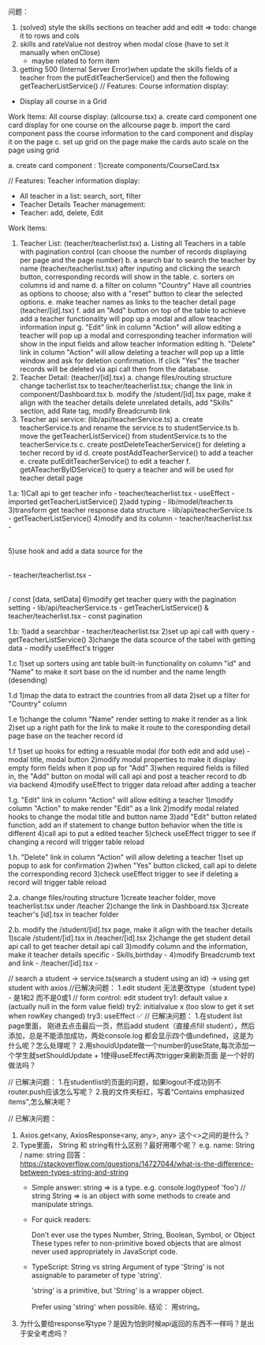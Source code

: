 问题：
1. (solved) style the skills sections on teacher add and edit => todo: change it to rows and cols
2. skills and rateValue not destroy when modal close (have to set it manually when onClose) 
    - maybe related to form item
3. getting 500 (Internal Server Error)when update the skills fields of a teacher from the putEditTeacherService() and then the following getTeacherListService() 
//
Features:
Course information display:
- Display all course in a Grid

Work Items:
All course display:
(allcourse.tsx)
    a. create card component
    one card display for one course on the allcourse page
    b. import the card component 
    pass the course information to the card component and display it on the page
    c. set up grid on the page
    make the cards auto scale on the page using grid

a. create card component : 
1)create components/CourseCard.tsx 

//
Features:
Teacher information display:
- All teacher in a list: search, sort, filter
- Teacher Details
Teacher management: 
- Teacher:  add, delete, Edit

Work Items:
1. Teacher List:
(teacher/teacherlist.tsx)
    a. Listing all Teachers in a table 
    with pagination control (can choose the number of records displaying per page and the page number)
    b. a search bar to search the teacher by name (teacher/teacherlist.tsx)
    after inputing and clicking the search button, corresponding records will show in the table.
    c. sorters on columns id and name
    d. a filter on column "Country"
    Have all countries as options to choose; also with a "reset" button to clear the selected options.
    e. make teacher names as links to the teacher detail page (teacher/[id].tsx)
    f. add an "Add" button on top of the table to achieve add a teacher functionality
    will pop up a modal and allow teacher information input
    g. "Edit" link in column "Action" will allow editing a teacher
    will pop up a modal and corresponding teacher information will show in the input fields and allow teacher information editing
    h. "Delete" link in column "Action" will allow deleting a teacher
    will pop up a little window and ask for deletion confirmation. If click "Yes" the teacher records will be deleted via api call then from the database.
2. Teacher Detail:
(teacher/[id].tsx)
    a. change files/routing structure
    change tacherlist.tsx to teacher/teacherlist.tsx; change the link in component/Dashboard.tsx
    b. modify the /student/[id].tsx page, make it align with the teacher details
    delete unrelated details, add "Skills" section, add Rate tag, modify Breadcrumb link
3. Teacher api service:
(lib/api/teacherService.ts)
    a. create teacherService.ts and rename the service.ts to studentService.ts
    b. move the getTeacherListService() from studentService.ts to the teacherService.ts
    c. create postDeleteTeacherService() for deleting a techer record by id
    d. create postAddTeacherService() to add a teacher
    e. create putEditTeacherService() to edit a teacher
    f. getATeacherByIDService() to query a teacher and will be used for teacher detail page
    

1.a:
1)Call api to get teacher info - teacher/teacherlist.tsx - useEffect - imported getTeacherListService() 
2)add typing - lib/model/teacher.ts
3)transform get teacher response data structure - lib/api/teacherService.ts - getTeacherListService() 
4)modify <Table> and its column - teacher/teacherlist.tsx - <Table>
5)use hook and add a data source for the <Table> - teacher/teacherlist.tsx - <Table> / const [data, setData] 
6)modify get teacher query with the pagination setting - lib/api/teacherService.ts - getTeacherListService() & teacher/teacherlist.tsx - const pagination

1.b:
1)add a searchbar - teacher/teacherlist.tsx
2)set up api call with query - getTeacherListService() 
3)change the data scource of the tabel with getting data - modify useEffect's trigger

1.c
1)set up sorters using ant table built-in functionality on column "id" and "Name" to make it sort base on the id number and the name length (desending)

1.d
1)map the data to extract the countries from all data
2)set up a filter for "Country" column

1.e
1)change the column "Name" render setting to make it render as a link
2)set up a right path for the link to make it route to the coresponding detail page base on the teacher record id

1.f
1)set up hooks for edting a resuable modal (for both edit and add use) - modal title, modal button
2)modify modal properties to make it display empty form fields when it pop up for "Add" 
3)when required fields is filled in, the "Add" button on modal will call api and post a teacher record to db via backend
4)modify useEffect to trigger data reload after adding a teacher

1.g. "Edit" link in column "Action" will allow editing a teacher
1)modify column "Action" to make render "Edit" as a link
2)modify modal related hooks to change the modal title and button name 
3)add "Edit" button related function, add an if statement to change button behavior when the title is different
4)call api to put a edited teacher
5)check useEffect trigger to see if changing a record will trigger table reload

1.h. "Delete" link in column "Action" will allow deleting a teacher
1)set up popup to ask for confirmation
2)when "Yes" button clicked, call api to delete the corresponding record
3)check useEffect trigger to see if deleting a record will trigger table reload

2.a. change files/routing structure
1)create teacher folder, move teacherlist.tsx under /teacher
2)change the link in Dashboard.tsx
3)create teacher's [id].tsx in teacher folder

2.b. modify the /student/[id].tsx page, make it align with the teacher details
1)scale /student/[id].tsx in /teacher/[id].tsx
2)change the get student detail api call to get teacher detail api call
3)modify column and the information, make it teacher details specific - Skills,birthday - <Row>
4)modify Breadcrumb text and link - /teacher/[id].tsx - <Breadcrumb>




//
search a student -> service.ts(search a student using an id) -> using get student with axios
//已解决问题：
1.edit student 无法更改type（student type) - 是1和2 而不是0或1
//
form control: edit student 
try1: default value x (actually null in the form value field)
try2: initialvalue x (too slow to get it set when rowKey changed)
try3: useEffect ✅
//
已解决问题：
1.在student list page里面， 刚进去点击最后一页，然后add student（直接点fill student），然后添加，总是不能添加成功，两处console.log 都会显示四个值undefined，这是为什么呢？怎么处理呢？
2.用shouldUpdate做一个number的useState,每次添加一个学生就setShouldUpdate + 1使得useEffect再次trigger来刷新页面 是一个好的做法吗？

//
已解决问题：
1.在studentlist的页面的问题，如果logout不成功则不router.push应该怎么写呢？
2.我的文件夹标红，写着“Contains emphasized items",怎么解决呢？

//
已解决问题：
1. Axios.get<any, AxiosResponse<any, any>, any> 这个<>之间的是什么？
2. Type里面， String 和 string有什么区别？最好用哪个呢？ e.g. name: String / name: string 
    回答：https://stackoverflow.com/questions/14727044/what-is-the-difference-between-types-string-and-string
    - Simple answer:
        string => is a type. e.g. console.log(typeof 'foo') // string
        String => is an object with some methods to create and manipulate strings.
    - For quick readers:

        Don’t ever use the types Number, String, Boolean, Symbol, or Object These types refer to non-primitive boxed objects that are almost never used appropriately in JavaScript code.
    - TypeScript: String vs string
        Argument of type 'String' is not assignable to parameter of type 'string'.

        'string' is a primitive, but 'String' is a wrapper object.

        Prefer using 'string' when possible.
    结论： 用string。
3. 为什么要给response写type？是因为怕到时候api返回的东西不一样吗？是出于安全考虑吗？